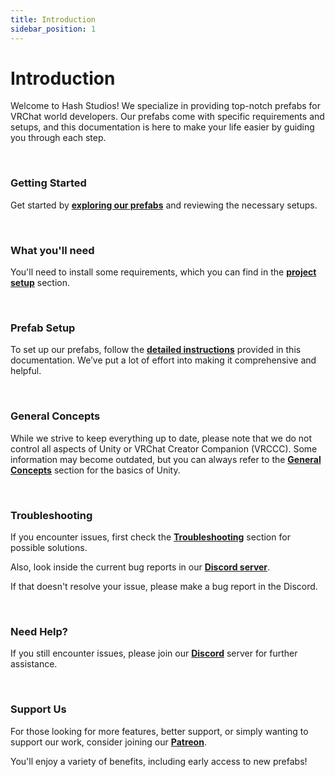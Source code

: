 ```yaml
---
title: Introduction
sidebar_position: 1
---
```


# Introduction

Welcome to Hash Studios! We specialize in providing top-notch prefabs for VRChat world developers. Our prefabs come with specific requirements and setups, and this documentation is here to make your life easier by guiding you through each step.

<br />

### Getting Started

Get started by **[exploring our prefabs](/docs/category/udon/)** and reviewing the necessary setups.

<br />

### What you'll need

You'll need to install some requirements, which you can find in the **[project setup](/docs/general-concepts/settingupudon/)** section.

<br />

### Prefab Setup

To set up our prefabs, follow the **[detailed instructions](/docs/category/udon/)** provided in this documentation. We’ve put a lot of effort into making it comprehensive and helpful.

<br />

### General Concepts

While we strive to keep everything up to date, please note that we do not control all aspects of Unity or VRChat Creator Companion (VRCCC). Some information may become outdated, but you can always refer to the **[General Concepts](/docs/category/general-concepts/)** section for the basics of Unity.

<br />

### Troubleshooting

If you encounter issues, first check the **[Troubleshooting](/docs/general-concepts/settingupudon/)** section for possible solutions. 

Also, look inside the current bug reports in our **[Discord server](https://discord.gg/78EnuECcY4)**. 

If that doesn't resolve your issue, please make a bug report in the Discord.

<br />

### Need Help?

If you still encounter issues, please join our **[Discord](/docs/intro/)** server for further assistance.

<br />

### Support Us

For those looking for more features, better support, or simply wanting to support our work, consider joining our **[Patreon](https://www.patreon.com/hashstudiosllc)**. 

You'll enjoy a variety of benefits, including early access to new prefabs!
